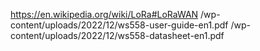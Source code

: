 https://en.wikipedia.org/wiki/LoRa#LoRaWAN
/wp-content/uploads/2022/12/ws558-user-guide-en1.pdf
/wp-content/uploads/2022/12/ws558-datasheet-en1.pdf
